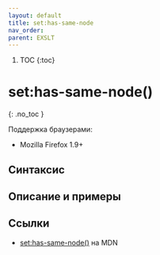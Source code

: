 ```yaml
---
layout: default
title: set​:has-same-node
nav_order:
parent: EXSLT
---
```


<!-- prettier-ignore-start -->
1. TOC
{:toc}

# set​:has-same-node()
{: .no_toc }
<!-- prettier-ignore-end -->

Поддержка браузерами:

- Mozilla Firefox 1.9+

## Синтаксис

## Описание и примеры

## Ссылки

- [set​:has-same-node()](https://developer.mozilla.org/en-US/docs/Web/EXSLT/set/has-same-node) на MDN
